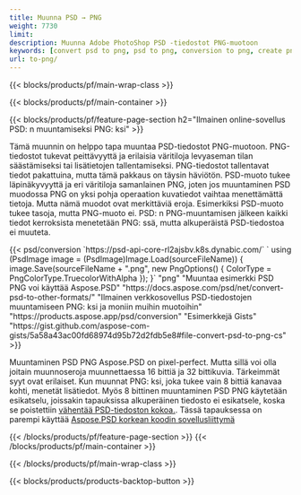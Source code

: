 ```yaml
---
title: Muunna PSD → PNG
weight: 7730
limit: 
description: Muunna Adobe PhotoShop PSD -tiedostot PNG-muotoon
keywords: [convert psd to png, psd to png, conversion to png, create png from psd, print psd as png]
url: to-png/
---
```


{{< blocks/products/pf/main-wrap-class >}}

{{< blocks/products/pf/main-container >}}

{{< blocks/products/pf/feature-page-section h2="Ilmainen online-sovellus PSD: n muuntamiseksi PNG: ksi" >}}
<p>Tämä muunnin on helppo tapa muuntaa PSD-tiedostot PNG-muotoon. PNG-tiedostot tukevat peittävyyttä ja erilaisia väritiloja levyaseman tilan säästämiseksi tai lisätietojen tallentamiseksi. PNG-tiedostot tallentavat tiedot pakattuina, mutta tämä pakkaus on täysin häviötön. PSD-muoto tukee läpinäkyvyyttä ja eri väritiloja samanlainen PNG, joten jos muuntaminen PSD muodossa PNG on yksi pohja operaation kuvatiedot vaihtaa menettämättä tietoja. Mutta nämä muodot ovat merkittäviä eroja. Esimerkiksi PSD-muoto tukee tasoja, mutta PNG-muoto ei. PSD: n PNG-muuntamisen jälkeen kaikki tiedot kerroksista menetetään PNG: ssä, mutta alkuperäistä PSD-tiedostoa ei muuteta.</p>
{{< psd/conversion `https://psd-api-core-rl2ajsbv.k8s.dynabic.com/` 
`    using (PsdImage image = (PsdImage)Image.Load(sourceFileName))
    {
        image.Save(sourceFileName + ".png",  new PngOptions() {  ColorType = PngColorType.TruecolorWithAlpha });
    }` 
	"png" 
"Muuntaa esimerkki PSD PNG voi käyttää Aspose.PSD"  "https://docs.aspose.com/psd/net/convert-psd-to-other-formats/" 
"Ilmainen verkkosovellus PSD-tiedostojen muuntamiseen PNG: ksi ja moniin muihin muotoihin" "https://products.aspose.app/psd/conversion" 
"Esimerkkejä Gists" "https://gist.github.com/aspose-com-gists/5a58a43ac00fd68974d95b72d2fdb5e8#file-convert-psd-to-png-cs" >}}
<p>Muuntaminen PSD PNG Aspose.PSD on pixel-perfect. Mutta sillä voi olla joitain muunnoseroja muunnettaessa 16 bittiä ja 32 bittikuvia. Tärkeimmät syyt ovat erilaiset. Kun muunnat PNG: ksi, joka tukee vain 8 bittiä kanavaa kohti, menetät lisätiedot. Myös 8 bittinen muuntaminen PSD PNG käytetään esikatselu, joissakin tapauksissa alkuperäinen tiedosto ei esikatsele, koska se poistettiin <a href="/psd/reduce-size">vähentää PSD-tiedoston kokoa.</a>. Tässä tapauksessa on parempi käyttää <a href="/psd">Aspose.PSD korkean koodin sovellusliittymä</a></p>
{{< /blocks/products/pf/feature-page-section >}}
{{< /blocks/products/pf/main-container >}}


{{< /blocks/products/pf/main-wrap-class >}}

{{< blocks/products/products-backtop-button >}}
